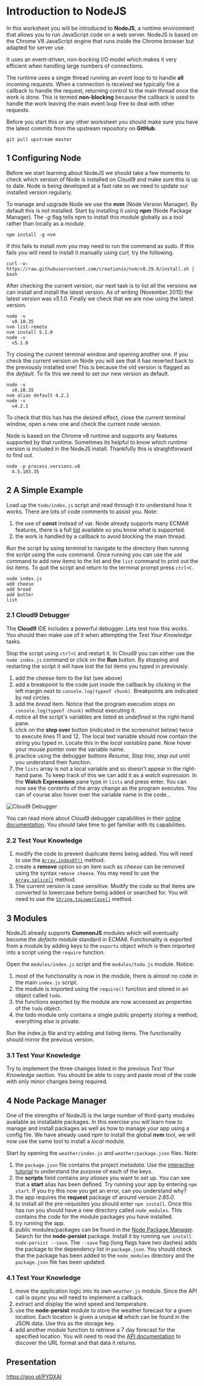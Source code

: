 
# Introduction to NodeJS

In this worksheet you will be introduced to **NodeJS**, a runtime environment that allows you to run JavaScript code on a web server. NodeJS is based on the Chrome V8 JavaScript engine that runs inside the Chrome browser but adapted for server use.

It uses an event-driven, non-bocking I/O model which makes it very efficient when handling large numbers of connections.

The runtime uses a single thread running an *event loop* to to handle **all** incoming requests. When a connection is received we typically fire a callback to handle the request, returning control to the main thread once the work is done. This is termed **non-blocking** because the callback is used to handle the work leaving the main event loop free to deal with other requests.

Before you start this or any other worksheet you should make sure you have the latest commits from the upstream repository on **GitHub**.
```
git pull upstream master
```

## 1 Configuring Node

Before we start learning about NodeJS we should take a few moments to check which version of Node is installed on Cloud9 and make sure this is up to date. Node is being developed at a fast rate so we need to update our installed version regularly.

To manage and upgrade Node we use the **nvm**  (Node Version Manager). By default this is not installed. Start by installing it using **npm** (Node Package Manager). The _-g_ flag tells npm to install this module globally as a _tool_ rather than locally as a _module_.
```
npm install -g nvm
```
If this fails to install nvm you may need to run the command as sudo. If this fails you will need to install it manually using _curl_, try the following.
```
curl -o- https://raw.githubusercontent.com/creationix/nvm/v0.29.0/install.sh | bash
```

After checking the current version, our next task is to list all the versions we can install and install the latest version. As of writing (November 2015) the latest version was v5.1.0. Finally we check that we are now using the latest version.
```
node -v
  v0.10.35
nvm list-remote
nvm install 5.1.0
node -v
  v5.1.0
```
Try closing the current terminal window and opening another one. If you check the current version on Node you will see that it has reverted back to the previously installed one! This is because the old version is flagged as the _default_. To fix this we need to set our new version as default.
```
node -v
  v0.10.35
nvm alias default 4.2.1
node -v
  v4.2.1
```
To check that this has has the desired effect, close the current terminal window, open a new one and check the current node version.

Node is based on the Chrome v8 runtime and supports any features supported by that runtime. Sometimes its helpful to know which runtime version is included in the NodeJS install. Thankfully this is straightforward to find out.
```
node -p process.versions.v8
  4.5.103.35
```

## 2 A Simple Example

Load up the `todo/index.js` script and read through it to understand how it works. There are lots of code comments to assist you. Note:
1. the use of **const** instead of var. Node already supports many ECMA6 features, there is a full [list](https://nodejs.org/en/docs/es6/) available so you know what is supported.
2. the work is handled by a callback to avoid blocking the main thread.

Run the script by using *terminal* to navigate to the directory then running the script using the `node` command. Once running you can use the `add` command to add new items to the list and the `list` command to print out the list items. To quit the script and return to the terminal prompt press `ctrl+C`.
```
node index.js
add cheese
add bread
add butter
list
```
### 2.1 Cloud9 Debugger

The **Cloud9** IDE includes a powerful debugger. Lets test how this works. You should then make use of it when attempting the *Test Your Knowledge* tasks.

Stop the script using `ctrl+C` and restart it. In Cloud9 you can either use the `node index.js` command or click on the **Run** button. By stopping and restarting the script it will have lost the list items you typed in previously.

1. add the cheese item to the list (see above)
2. add a breakpoint to the code just inside the callback by clicking in the left margin next to `console.log(typeof chunk)`. Breakpoints are indicated by red circles.
3. add the *bread* item. Notice that the program execution stops on `console.log(typeof chunk)` without executing it.
4. notice all the script's variables are listed as *undefined* in the right-hand pane.
5. click on the **step over** button (indicated in the screenshot below) twice to execute lines 11 and 12. The local text variable should now contain the string you typed in. Locate this in the *local variables* pane. Now hover your mouse pointer over the variable name.
6. practice using the debugger buttons *Resume*, *Step Into*, *step out* until you understand their function.
7. the `lists` array is not a local variable and so doesn't appear in the right-hand pane. To keep track of this we can add it as a _watch expression_. In the **Watch Expressions** pane type in `lists` and press enter. You can now see the contents of the array change as the program executes. You can of course also hover over the variable name in the code...

![Cloud9 Debugger](images/node_debugger.png)

You can read more about Cloud9 debugger capabilities in their [online documentation](https://docs.c9.io/docs/running-and-debugging-code). You should take time to get familiar with its capabilities.

### 2.2 Test Your Knowledge

1. modify the code to prevent duplicate items being added. You will need to use the [`Array.indexOf()`](https://developer.mozilla.org/en/docs/Web/JavaScript/Reference/Global_Objects/Array/indexOf) method.
2. create a **remove** option so an item such as *cheese* can be removed using the syntax `remove cheese`. You may need to use the [`Array.splice()`](https://developer.mozilla.org/en/docs/Web/JavaScript/Reference/Global_Objects/Array/splice) method.
3. The current version is case sensitive. Modify the code so that items are converted to lowercase before being added or searched for. You will need to use the [`String.toLowerCase()`](https://developer.mozilla.org/en/docs/Web/JavaScript/Reference/Global_Objects/String/toLowerCase) method.

## 3 Modules

NodeJS already supports **CommonJS** modules which will eventually become the *defacto* module standard in ECMA6. Functionality is exported from a module by adding keys to the `exports` object which is then imported into a script using the `require` function.

Open the `modules/index.js` script and the `modules/todo.js` module. Notice:
1. most of the functionality is now in the module, there is almost no code in the main `index.js` script.
2. the module is imported using the `require()` function and stored in an object called `todo`.
3. the functions exported by the module are now accessed as properties of the `todo` object.
4. the todo module only contains a single public property storing a method, everything else is private.

Run the index.js file and try adding and listing items. The functionality should mirror the previous version.

### 3.1 Test Your Knowledge

Try to implement the three changes listed in the previous *Test Your Knowledge* section. You should be able to copy and paste most of the code with only minor changes being required.

## 4 Node Package Manager

One of the strengths of NodeJS is the large number of third-party modules available as installable packages. In this exercise you will learn how to manage and install packages as well as how to manage your app using a config file. We have already used _npm_ to install the global **nvm** tool, we will now use the same tool to install a _local_ module.

Start by opening the `weather/index.js` and `weather/package.json` files. Note:

1. the `package.json` file contains the project *metadata*. Use the [interactive tutorial](http://browsenpm.org/package.json) to understand the purpose of each of the keys.
2. the **scripts** field contains any *aliases* you want to set up. You can see that a **start** alias has been defined. Try running your app by entering `npm start`. If you try this now you get an error, can you understand why?
3. the app requires the **request** package of around version *2.65.0*.
4. to install all the pre-requisites you should enter `npm install`. Once this has run you should have a new directory called `node_modules`. This contains the code for the module packages you have installed.
5. try running the app.
6. public modules/packages can be found in the [Node Package Manager](https://www.npmjs.com). Search for the **node-persist** package. Install it by running `npm install node-persist --save`. The `--save` flag (long flags have _two_ dashes) adds the package to the dependency list in `package.json`. You should check that the package has been added to the `node_modules` directory and the `package.json` file has been updated.

### 4.1 Test Your Knowledge

1. move the application logic into its own `weather.js` module. Since the API call is *async* you will need to implement a callback.
2. extract and display the wind speed and temperature.
3. use the **node-persist** module to store the weather forecast for a given location. Each location is given a unique **id** which can be found in the JSON data. Use this as the storage key.
4. add another module function to retrieve a 7 day forecast for the specified location. You will need to read the [API documentation](http://openweathermap.org/forecast16) to discover the URL format and that data it returns.

## Presentation

https://goo.gl/PYDXAI
